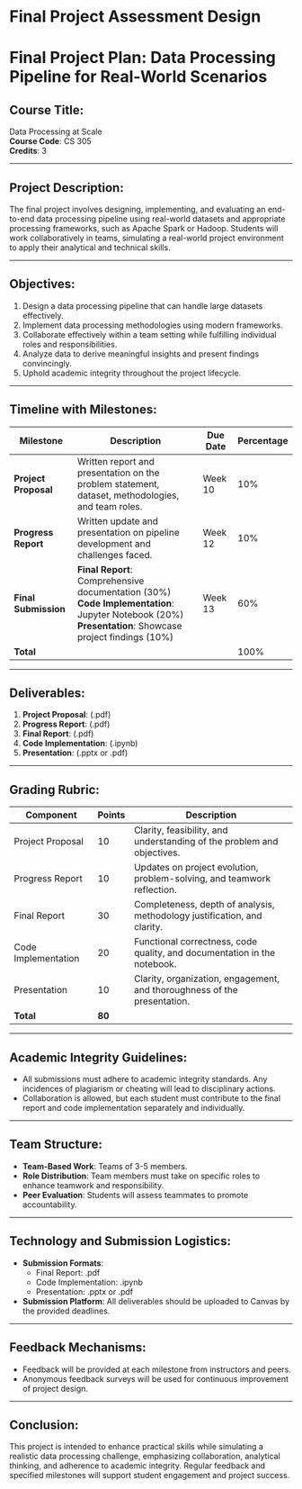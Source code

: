 Final Project Assessment Design
===============================

# Final Project Plan: Data Processing Pipeline for Real-World Scenarios

## Course Title:
Data Processing at Scale  
**Course Code**: CS 305  
**Credits**: 3  

---

## Project Description:
The final project involves designing, implementing, and evaluating an end-to-end data processing pipeline using real-world datasets and appropriate processing frameworks, such as Apache Spark or Hadoop. Students will work collaboratively in teams, simulating a real-world project environment to apply their analytical and technical skills.

---

## Objectives:
1. Design a data processing pipeline that can handle large datasets effectively.
2. Implement data processing methodologies using modern frameworks.
3. Collaborate effectively within a team setting while fulfilling individual roles and responsibilities.
4. Analyze data to derive meaningful insights and present findings convincingly.
5. Uphold academic integrity throughout the project lifecycle.

---

## Timeline with Milestones:
| Milestone               | Description                                                                 | Due Date  | Percentage  |
|------------------------|-----------------------------------------------------------------------------|-----------|-------------|
| **Project Proposal**    | Written report and presentation on the problem statement, dataset, methodologies, and team roles. | Week 10  | 10%         |
| **Progress Report**     | Written update and presentation on pipeline development and challenges faced.  | Week 12  | 10%         |
| **Final Submission**     | **Final Report**: Comprehensive documentation (30%) <br> **Code Implementation**: Jupyter Notebook (20%) <br> **Presentation**: Showcase project findings (10%) | Week 13  | 60%         |
| **Total**               |                                                                             |           | 100%        |

---

## Deliverables:
1. **Project Proposal**: (.pdf)
2. **Progress Report**: (.pdf)
3. **Final Report**: (.pdf)
4. **Code Implementation**: (.ipynb)
5. **Presentation**: (.pptx or .pdf)

---

## Grading Rubric:
| Component                                | Points | Description                                                                |
|------------------------------------------|--------|----------------------------------------------------------------------------|
| Project Proposal                         | 10     | Clarity, feasibility, and understanding of the problem and objectives.     |
| Progress Report                          | 10     | Updates on project evolution, problem-solving, and teamwork reflection.    |
| Final Report                             | 30     | Completeness, depth of analysis, methodology justification, and clarity.  |
| Code Implementation                      | 20     | Functional correctness, code quality, and documentation in the notebook.   |
| Presentation                             | 10     | Clarity, organization, engagement, and thoroughness of the presentation.   |
| **Total**                                | **80** |                                                                            |

---

## Academic Integrity Guidelines:
- All submissions must adhere to academic integrity standards. Any incidences of plagiarism or cheating will lead to disciplinary actions.
- Collaboration is allowed, but each student must contribute to the final report and code implementation separately and individually.

---

## Team Structure:
- **Team-Based Work**: Teams of 3-5 members.
- **Role Distribution**: Team members must take on specific roles to enhance teamwork and responsibility.
- **Peer Evaluation**: Students will assess teammates to promote accountability.

---

## Technology and Submission Logistics:
- **Submission Formats**:
  - Final Report: .pdf
  - Code Implementation: .ipynb
  - Presentation: .pptx or .pdf
- **Submission Platform**: All deliverables should be uploaded to Canvas by the provided deadlines.

---

## Feedback Mechanisms:
- Feedback will be provided at each milestone from instructors and peers. 
- Anonymous feedback surveys will be used for continuous improvement of project design.

--- 

## Conclusion:
This project is intended to enhance practical skills while simulating a realistic data processing challenge, emphasizing collaboration, analytical thinking, and adherence to academic integrity. Regular feedback and specified milestones will support student engagement and project success.